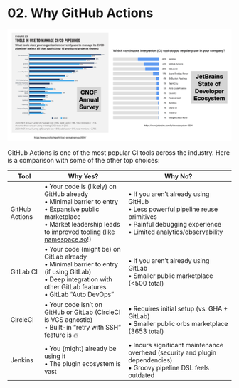 # 02. Why GitHub Actions


![](./readme-assets/developer-surveys.png)

GitHub Actions is one of the most popular CI tools across the industry. Here is a comparison with some of the other top choices:

| Tool        | Why Yes?                                                                                                                                             | Why No?                                                                                                                |
|-------------|-------------------------------------------------------------------------------------------------------------------------------------------------------|------------------------------------------------------------------------------------------------------------------------|
| GitHub Actions | • Your code is (likely) on GitHub already  <br> • Minimal barrier to entry <br> • Expansive public marketplace <br> • Market leadership leads to improved tooling (like [namespace.so](https://namespace.so)!) | • If you aren’t already using GitHub <br> • Less powerful pipeline reuse primitives <br> • Painful debugging experience <br> • Limited analytics/observability |
| GitLab CI   | • Your code (might be) on GitLab already <br> • Minimal barrier to entry (if using GitLab) <br> • Deep integration with other GitLab features <br> • GitLab “Auto DevOps” | • If you aren’t already using GitLab <br> • Smaller public marketplace (<500 total)                                       |
| CircleCI    | • Your code isn’t on GitHub or GitLab (CircleCI is VCS agnostic) <br> • Built-in “retry with SSH” feature is 🔥                                            | • Requires initial setup (vs. GHA + GitLab) <br> • Smaller public orbs marketplace (3653 total)                           |
| Jenkins     | • You (might) already be using it <br> • The plugin ecosystem is vast                                                                                      | • Incurs significant maintenance overhead (security and plugin dependencies) <br> • Groovy pipeline DSL feels outdated    |
